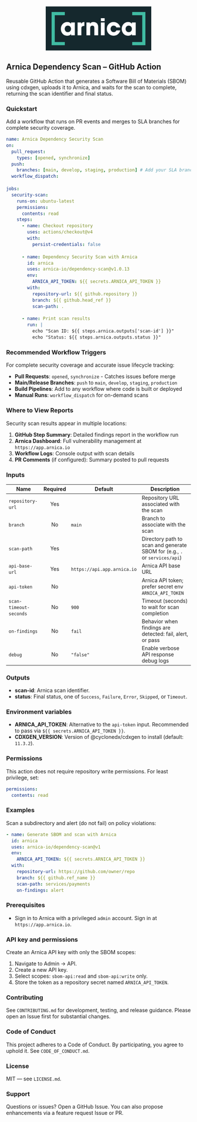 <p align="center">
  <a href="https://app.arnica.io">
    <img src="docs/images/arnica-logo.png" alt="Arnica" height="120" />
  </a>
</p>

## Arnica Dependency Scan – GitHub Action

Reusable GitHub Action that generates a Software Bill of Materials (SBOM) using cdxgen, uploads it to Arnica, and waits for the scan to complete, returning the scan identifier and final status.

### Quickstart

Add a workflow that runs on PR events and merges to SLA branches for complete security coverage.

```yaml
name: Arnica Dependency Security Scan
on:
  pull_request:
    types: [opened, synchronize]
  push:
    branches: [main, develop, staging, production] # Add your SLA branches
  workflow_dispatch:

jobs:
  security-scan:
    runs-on: ubuntu-latest
    permissions:
      contents: read
    steps:
      - name: Checkout repository
        uses: actions/checkout@v4
        with:
          persist-credentials: false

      - name: Dependency Security Scan with Arnica
        id: arnica
        uses: arnica-io/dependency-scan@v1.0.13
        env:
          ARNICA_API_TOKEN: ${{ secrets.ARNICA_API_TOKEN }}
        with:
          repository-url: ${{ github.repository }}
          branch: ${{ github.head_ref }}
          scan-path: .

      - name: Print scan results
        run: |
          echo "Scan ID: ${{ steps.arnica.outputs['scan-id'] }}"
          echo "Status: ${{ steps.arnica.outputs.status }}"
```

### Recommended Workflow Triggers

For complete security coverage and accurate issue lifecycle tracking:

- **Pull Requests**: `opened`, `synchronize` - Catches issues before merge
- **Main/Release Branches**: `push` to `main`, `develop`, `staging`, `production`
- **Build Pipelines**: Add to any workflow where code is built or deployed
- **Manual Runs**: `workflow_dispatch` for on-demand scans

### Where to View Reports

Security scan results appear in multiple locations:

1. **GitHub Step Summary**: Detailed findings report in the workflow run
2. **Arnica Dashboard**: Full vulnerability management at `https://app.arnica.io`
3. **Workflow Logs**: Console output with scan details
4. **PR Comments** (if configured): Summary posted to pull requests

### Inputs

| Name                   | Required | Default                     | Description                                                                |
| ---------------------- | :------: | --------------------------- | -------------------------------------------------------------------------- |
| `repository-url`       |   Yes    |                             | Repository URL associated with the scan                                    |
| `branch`               |    No    | `main`                      | Branch to associate with the scan                                          |
| `scan-path`            |   Yes    |                             | Directory path to scan and generate SBOM for (e.g., `.` or `services/api`) |
| `api-base-url`         |   Yes    | `https://api.app.arnica.io` | Arnica API base URL                                                        |
| `api-token`            |    No    |                             | Arnica API token; prefer secret env `ARNICA_API_TOKEN`                     |
| `scan-timeout-seconds` |    No    | `900`                       | Timeout (seconds) to wait for scan completion                              |
| `on-findings`          |    No    | `fail`                      | Behavior when findings are detected: fail, alert, or pass                  |
| `debug`                |    No    | `"false"`                   | Enable verbose API response debug logs                                     |

### Outputs

- **scan-id**: Arnica scan identifier.
- **status**: Final status, one of `Success`, `Failure`, `Error`, `Skipped`, or `Timeout`.

### Environment variables

- **ARNICA_API_TOKEN**: Alternative to the `api-token` input. Recommended to pass via `${{ secrets.ARNICA_API_TOKEN }}`.
- **CDXGEN_VERSION**: Version of @cyclonedx/cdxgen to install (default: `11.3.2`).

### Permissions

This action does not require repository write permissions. For least privilege, set:

```yaml
permissions:
  contents: read
```

### Examples

Scan a subdirectory and alert (do not fail) on policy violations:

```yaml
- name: Generate SBOM and scan with Arnica
  id: arnica
  uses: arnica-io/dependency-scan@v1
  env:
    ARNICA_API_TOKEN: ${{ secrets.ARNICA_API_TOKEN }}
  with:
    repository-url: https://github.com/owner/repo
    branch: ${{ github.ref_name }}
    scan-path: services/payments
    on-findings: alert
```

### Prerequisites

- Sign in to Arnica with a privileged `admin` account. Sign in at `https://app.arnica.io`.

### API key and permissions

Create an Arnica API key with only the SBOM scopes:

1. Navigate to Admin → API.
2. Create a new API key.
3. Select scopes: `sbom-api:read` and `sbom-api:write` only.
4. Store the token as a repository secret named `ARNICA_API_TOKEN`.

### Contributing

See `CONTRIBUTING.md` for development, testing, and release guidance. Please open an Issue first for substantial changes.

### Code of Conduct

This project adheres to a Code of Conduct. By participating, you agree to uphold it. See `CODE_OF_CONDUCT.md`.

### License

MIT — see `LICENSE.md`.

### Support

Questions or issues? Open a GitHub Issue. You can also propose enhancements via a feature request Issue or PR.
